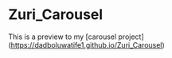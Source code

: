# Zuri_Carousel
 This is a preview to my [carousel project]  (https://dadboluwatife1.github.io/Zuri_Carousel)
